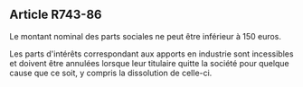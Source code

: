 Article R743-86
----
Le montant nominal des parts sociales ne peut être inférieur à 150 euros.

Les parts d'intérêts correspondant aux apports en industrie sont incessibles et
doivent être annulées lorsque leur titulaire quitte la société pour quelque
cause que ce soit, y compris la dissolution de celle-ci.
